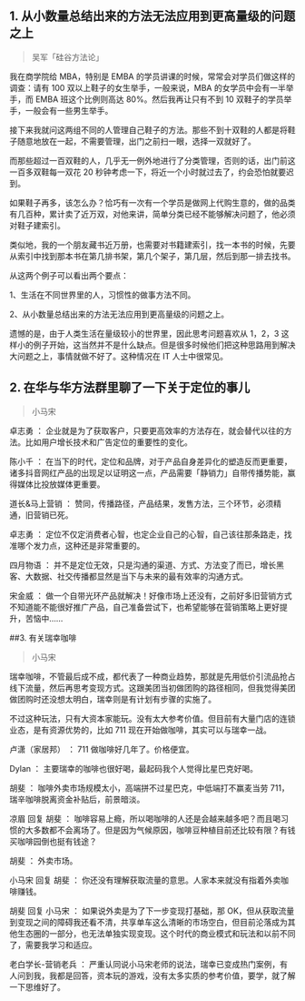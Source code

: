 ## 1. 从小数量总结出来的方法无法应用到更高量级的问题之上
> 吴军「硅谷方法论」

我在商学院给 MBA，特别是 EMBA 的学员讲课的时候，常常会对学员们做这样的调查：请有 100 双以上鞋子的女生举手，一般来说，MBA 的女学员中会有一半举手，而 EMBA 班这个比例则高达 80%。然后我再让只有不到 10 双鞋子的学员举手，一般会有一些男生举手。

接下来我就问这两组不同的人管理自己鞋子的方法。那些不到十双鞋的人都是将鞋子随意地放在一起，不需要管理，出门之前扫一眼，选择一双就好了。

而那些超过一百双鞋的人，几乎无一例外地进行了分类管理，否则的话，出门前这一百多双鞋每一双花 20 秒钟考虑一下，将近一个小时就过去了，约会恐怕就要迟到。

如果鞋子再多，该怎么办？恰巧有一次有一个学员是做网上代购生意的，做的品类有几百种，累计卖了近万双，对他来讲，简单分类已经不能够解决问题了，他必须对鞋子建索引。

类似地，我的一个朋友藏书近万册，也需要对书籍建索引，找一本书的时候，先要从索引中找到那本书在第几排书架，第几个架子，第几层，然后到那一排去找书。

从这两个例子可以看出两个要点：

1、生活在不同世界里的人，习惯性的做事方法不同。

2、从小数量总结出来的方法无法应用到更高量级的问题之上。

遗憾的是，由于人类生活在量级较小的世界里，因此思考问题喜欢从 1，2，3 这样小的例子开始，这当然并不是什么缺点。但是很多时候他们把这种思路用到解决大问题之上，事情就做不好了。这种情况在 IT 人士中很常见。

## 2. 在华与华方法群里聊了一下关于定位的事儿
> 小马宋
     
卓志勇 ：  企业就是为了获取客户，只要更高效率的方法存在，就会替代以往的方法。比如用户增长技术和广告定位的重要性的变化。

陈小千 ：  在当下的时代，定位和品牌，对于产品自身差异化的塑造反而更重要，诸多抖音网红产品的出现足以证明这一点，产品需要「静销力」自带传播势能，赢得媒体比投放媒体更重要。 

道长&马上营销 ：  赞同，传播路径，产品结果，发售方法，三个环节，必须精通，旧营销已死。

卓志勇 ：  定位不仅定消费者心智，也定企业自己的心智，自己该往那条路走，找准哪个发力点，这种还是非常重要的。 

四月物语 ：  并不是定位无效，只是沟通的渠道、方式、方法变了而已，增长黑客、大数据、社交传播都显然是当下与未来的最有效率的沟通方式。

宋金威 ：  做一个自带光环产品就解决！好像市场上还没有，之前好多旧营销方式不知道能不能很好推广产品，自己准备尝试下，也希望能够在营销策略上更好提升，苦恼中……

##3. 有关瑞幸咖啡
> 小马宋

瑞幸咖啡，不管最后成不成，都代表了一种商业趋势，那就是先用低价引流品抢占线下流量，然后再思考变现方式。这跟美团当初做团购的路径相同，但我觉得美团做团购时还没想太明白，瑞幸则是有计划有步骤的实施了。

不过这种玩法，只有大资本家能玩。没有太大参考价值。但目前有大量门店的连锁业态，是有资源优势的，比如 711 现在开始做咖啡，其实可以与瑞幸一战。

卢潇（家居邦） ：  711 做咖啡好几年了。价格便宜。 

Dylan ：  主要瑞幸的咖啡也很好喝，最起码我个人觉得比星巴克好喝。

胡斐 ：  咖啡外卖市场规模太小，高端拼不过星巴克，中低端打不赢麦当劳 711，瑞辛咖啡脱离资金补贴后，前景暗淡。 

凉眉 回复 胡斐 ：  咖啡容易上瘾，所以喝咖啡的人还是会越来越多吧？而且喝习惯的大多数都不会离场了。但是因为气候原因，咖啡豆种植目前还比较有限？有钱买咖啡园倒也挺有钱途？ 

胡斐 ：  外卖市场。

小马宋 回复 胡斐 ：  你还没有理解获取流量的意思。人家本来就没有指着外卖咖啡赚钱。

胡斐 回复 小马宋 ：  如果说外卖是为了下一步变现打基础，那 OK，但从获取流量到变现之间的障碍我还看不清，共享单车这么清晰的市场空白，但目前沦落成为其他生态圈的一部分，也无法单独实现变现。这个时代的商业模式和玩法和以前不同了，需要我学习和适应。

老白学长-营销老兵 ：  严重认同说小马宋老师的说法，瑞幸已变成热门案例，有人问到我，我都是回答，资本玩的游戏，没有太多实质的参考价值，要学，就了解一下思维好了。






